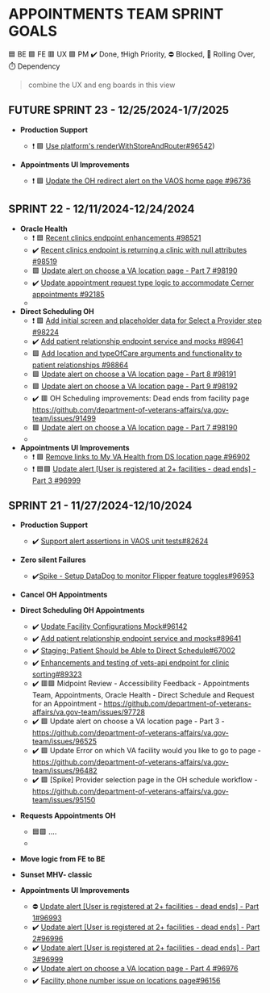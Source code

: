 
# APPOINTMENTS TEAM SPRINT GOALS
🟦 BE 🟩 FE 🟥 UX 🟪 PM   ✔️ Done, ❗High Priority, ⛔ Blocked, 🚧 Rolling Over, ⏱️ Dependency

> combine the UX and eng boards in this view

## FUTURE SPRINT 23 - 12/25/2024-1/7/2025
- **Production Support**
    - ❗ 🟩 [Use platform's renderWithStoreAndRouter#96542](https://app.zenhub.com/workspaces/appointments-team-603fdef281af6500110a1691/issues/gh/department-of-veterans-affairs/va.gov-team/96542))

- **Appointments UI Improvements**
    - ❗ 🟩 [Update the OH redirect alert on the VAOS home page #96736](https://app.zenhub.com/workspaces/appointments-team-603fdef281af6500110a1691/issues/gh/department-of-veterans-affairs/va.gov-team/96736)

## SPRINT 22 - 12/11/2024-12/24/2024 
- **Oracle Health**
    - ❗ 🟦 [Recent clinics endpoint enhancements #98521](https://app.zenhub.com/workspaces/appointments-team-603fdef281af6500110a1691/issues/gh/department-of-veterans-affairs/va.gov-team/98521)
    - ✔️ [Recent clinics endpoint is returning a clinic with null attributes #98519](https://app.zenhub.com/workspaces/appointments-team-603fdef281af6500110a1691/issues/gh/department-of-veterans-affairs/va.gov-team/98519)
    - 🟩 [Update alert on choose a VA location page - Part 7 #98190](https://app.zenhub.com/workspaces/appointments-team-603fdef281af6500110a1691/issues/gh/department-of-veterans-affairs/va.gov-team/98190)
    - ✔️ [Update appointment request type logic to accommodate Cerner appointments #92185](92185)
    - 
- **Direct Scheduling OH**
    - ❗ 🟩 [Add initial screen and placeholder data for Select a Provider step #98224](https://app.zenhub.com/workspaces/appointments-team-603fdef281af6500110a1691/issues/gh/department-of-veterans-affairs/va.gov-team/98224)
    - ✔️ [Add patient relationship endpoint service and mocks #89641](https://app.zenhub.com/workspaces/appointments-team-603fdef281af6500110a1691/issues/gh/department-of-veterans-affairs/va.gov-team/89641)
    - 🟩 [Add location and typeOfCare arguments and functionality to patient relationships #98864](https://github.com/orgs/department-of-veterans-affairs/projects/1554/views/6?pane=issue&itemId=90556977&issue=department-of-veterans-affairs%7Cva.gov-team%7C98864)
    - 🟩 [Update alert on choose a VA location page - Part 8 #98191](https://app.zenhub.com/workspaces/appointments-team-603fdef281af6500110a1691/issues/gh/department-of-veterans-affairs/va.gov-team/98191)
    - 🟩 [Update alert on choose a VA location page - Part 9 #98192](98192)
    - ✔️ 🟥 OH Scheduling improvements: Dead ends from facility page https://github.com/department-of-veterans-affairs/va.gov-team/issues/91499
    - 🟩 [Update alert on choose a VA location page - Part 7 #98190](98190)
    - 
- **Appointments UI Improvements**
   - ❗ 🟩 [Remove links to My VA Health from DS location page #96902](https://app.zenhub.com/workspaces/appointments-team-603fdef281af6500110a1691/issues/gh/department-of-veterans-affairs/va.gov-team/96902)
   - ❗ 🟦🟩 [Update alert [User is registered at 2+ facilities - dead ends] - Part 3 #96999](https://app.zenhub.com/workspaces/appointments-team-603fdef281af6500110a1691/issues/gh/department-of-veterans-affairs/va.gov-team/96999)

## SPRINT 21 - 11/27/2024-12/10/2024
- **Production Support**
    - ✔️ [Support alert assertions in VAOS unit tests#82624](https://app.zenhub.com/workspaces/appointments-team-603fdef281af6500110a1691/issues/gh/department-of-veterans-affairs/va.gov-team/82624)
 
- **Zero silent Failures**
    - ✔️[Spike - Setup DataDog to monitor Flipper feature toggles#96953](https://app.zenhub.com/workspaces/appointments-team-603fdef281af6500110a1691/issues/gh/department-of-veterans-affairs/va.gov-team/96953)
 
- **Cancel OH Appointments**

- **Direct Scheduling OH Appointments**
    - ✔️ [Update Facility Configurations Mock#96142](https://app.zenhub.com/workspaces/appointments-team-603fdef281af6500110a1691/issues/gh/department-of-veterans-affairs/va.gov-team/96142)
    - ✔️ [Add patient relationship endpoint service and mocks#89641](https://app.zenhub.com/workspaces/appointments-team-603fdef281af6500110a1691/issues/gh/department-of-veterans-affairs/va.gov-team/89641)
    - ✔️ [Staging: Patient Should be Able to Direct Schedule#67002](https://app.zenhub.com/workspaces/appointments-team-603fdef281af6500110a1691/issues/gh/department-of-veterans-affairs/va.gov-team/67002)
    - ✔️ [Enhancements and testing of vets-api endpoint for clinic sorting#89323](https://app.zenhub.com/workspaces/appointments-team-603fdef281af6500110a1691/issues/gh/department-of-veterans-affairs/va.gov-team/89323)
    - ✔️ 🟥🟪 Midpoint Review - Accessibility Feedback - Appointments Team, Appointments, Oracle Health - Direct Schedule and Request for an Appointment - https://github.com/department-of-veterans-affairs/va.gov-team/issues/97728
    - ✔️ 🟩 Update alert on choose a VA location page - Part 3 - https://github.com/department-of-veterans-affairs/va.gov-team/issues/96525
    - ✔️ 🟩 Update Error on which VA facility would you like to go to page - https://github.com/department-of-veterans-affairs/va.gov-team/issues/96482
    - ✔️ 🟩 [Spike] Provider selection page in the OH schedule workflow - https://github.com/department-of-veterans-affairs/va.gov-team/issues/95150
- **Requests Appointments OH**
    -  🟦🟩 ....
    - 
- **Move logic from FE to BE**
- **Sunset MHV- classic**
- **Appointments UI Improvements**
    - ⛔ [Update alert [User is registered at 2+ facilities - dead ends] - Part 1#96993](https://app.zenhub.com/workspaces/appointments-team-603fdef281af6500110a1691/issues/gh/department-of-veterans-affairs/va.gov-team/96993)
    - ✔️ [Update alert [User is registered at 2+ facilities - dead ends] - Part 2#96996](https://app.zenhub.com/workspaces/appointments-team-603fdef281af6500110a1691/issues/gh/department-of-veterans-affairs/va.gov-team/96996)
    - ✔️ [Update alert [User is registered at 2+ facilities - dead ends] - Part 3#96999](https://app.zenhub.com/workspaces/appointments-team-603fdef281af6500110a1691/issues/gh/department-of-veterans-affairs/va.gov-team/96999)
    - ✔️ [Update alert on choose a VA location page - Part 4 #96976](https://github.com/department-of-veterans-affairs/va.gov-team/issues/96976)
    - ✔️ [Facility phone number issue on locations page#96156](https://app.zenhub.com/workspaces/appointments-team-603fdef281af6500110a1691/issues/gh/department-of-veterans-affairs/va.gov-team/96156)
